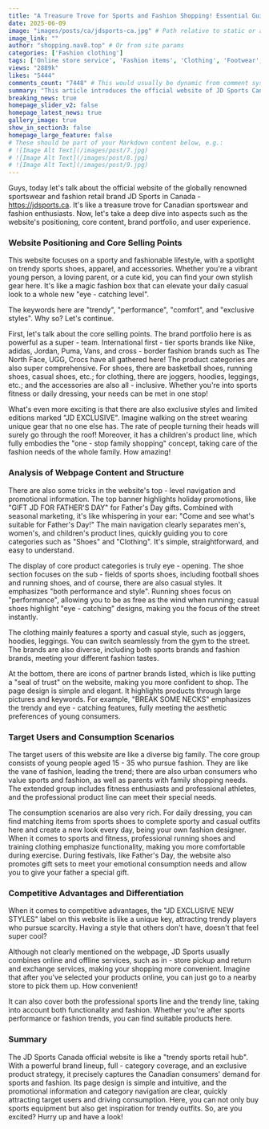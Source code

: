 ```yaml
---
title: "A Treasure Trove for Sports and Fashion Shopping! Essential Guide to JD Sports Canada's Official Website"
date: 2025-06-09
image: "images/posts/ca/jdsports-ca.jpg" # Path relative to static or assets
image_link: ""
author: "shopping.nav8.top" # Or from site params
categories: ['Fashion clothing']
tags: ['Online store service', 'Fashion items', 'Clothing', 'Footwear', 'Accessories', 'Sports apparel', 'Sportswear', "Children's clothing", "Children's products", 'Running shoes', "Men's footwear"]
views: "2889k"
likes: "5444"
comments_count: "7448" # This would usually be dynamic from comment system
summary: "This article introduces the official website of JD Sports Canada. It focuses on sports - fashion lifestyle, with a strong brand portfolio and a full range of product categories, including exclusive styles. The website navigation is clear, and the product category display highlights performance and style. Its target users are diverse, and the consumption scenarios are rich. It has advantages such as rare styles and the combination of online and offline, which can meet the needs of both sports and fashion, and is definitely worth a visit. "
breaking_news: true   
homepage_slider_v2: false  
homepage_latest_news: true  
gallery_image: true  
show_in_section3: false
homepage_large_feature: false
# These should be part of your Markdown content below, e.g.:
# ![Image Alt Text](/images/post/7.jpg)
# ![Image Alt Text](/images/post/8.jpg)
# ![Image Alt Text](/images/post/9.jpg)
---
```


Guys, today let's talk about the official website of the globally renowned sportswear and fashion retail brand JD Sports in Canada - https://jdsports.ca. It's like a treasure trove for Canadian sportswear and fashion enthusiasts. Now, let's take a deep dive into aspects such as the website's positioning, core content, brand portfolio, and user experience.

### Website Positioning and Core Selling Points
This website focuses on a sporty and fashionable lifestyle, with a spotlight on trendy sports shoes, apparel, and accessories. Whether you're a vibrant young person, a loving parent, or a cute kid, you can find your own stylish gear here. It's like a magic fashion box that can elevate your daily casual look to a whole new "eye - catching level".

The keywords here are "trendy", "performance", "comfort", and "exclusive styles". Why so? Let's continue.

First, let's talk about the core selling points. The brand portfolio here is as powerful as a super - team. International first - tier sports brands like Nike, adidas, Jordan, Puma, Vans, and cross - border fashion brands such as The North Face, UGG, Crocs have all gathered here! The product categories are also super comprehensive. For shoes, there are basketball shoes, running shoes, casual shoes, etc.; for clothing, there are joggers, hoodies, leggings, etc.; and the accessories are also all - inclusive. Whether you're into sports fitness or daily dressing, your needs can be met in one stop!

What's even more exciting is that there are also exclusive styles and limited editions marked "JD EXCLUSIVE". Imagine walking on the street wearing unique gear that no one else has. The rate of people turning their heads will surely go through the roof! Moreover, it has a children's product line, which fully embodies the "one - stop family shopping" concept, taking care of the fashion needs of the whole family. How amazing!

### Analysis of Webpage Content and Structure
There are also some tricks in the website's top - level navigation and promotional information. The top banner highlights holiday promotions, like "GIFT JD FOR FATHER'S DAY" for Father's Day gifts. Combined with seasonal marketing, it's like whispering in your ear: "Come and see what's suitable for Father's Day!" The main navigation clearly separates men's, women's, and children's product lines, quickly guiding you to core categories such as "Shoes" and "Clothing". It's simple, straightforward, and easy to understand.

The display of core product categories is truly eye - opening. The shoe section focuses on the sub - fields of sports shoes, including football shoes and running shoes, and of course, there are also casual styles. It emphasizes "both performance and style". Running shoes focus on "performance", allowing you to be as free as the wind when running; casual shoes highlight "eye - catching" designs, making you the focus of the street instantly.

The clothing mainly features a sporty and casual style, such as joggers, hoodies, leggings. You can switch seamlessly from the gym to the street. The brands are also diverse, including both sports brands and fashion brands, meeting your different fashion tastes.

At the bottom, there are icons of partner brands listed, which is like putting a "seal of trust" on the website, making you more confident to shop. The page design is simple and elegant. It highlights products through large pictures and keywords. For example, "BREAK SOME NECKS" emphasizes the trendy and eye - catching features, fully meeting the aesthetic preferences of young consumers.

### Target Users and Consumption Scenarios
The target users of this website are like a diverse big family. The core group consists of young people aged 15 - 35 who pursue fashion. They are like the vane of fashion, leading the trend; there are also urban consumers who value sports and fashion, as well as parents with family shopping needs. The extended group includes fitness enthusiasts and professional athletes, and the professional product line can meet their special needs.

The consumption scenarios are also very rich. For daily dressing, you can find matching items from sports shoes to complete sporty and casual outfits here and create a new look every day, being your own fashion designer. When it comes to sports and fitness, professional running shoes and training clothing emphasize functionality, making you more comfortable during exercise. During festivals, like Father's Day, the website also promotes gift sets to meet your emotional consumption needs and allow you to give your father a special gift.

### Competitive Advantages and Differentiation
When it comes to competitive advantages, the "JD EXCLUSIVE NEW STYLES" label on this website is like a unique key, attracting trendy players who pursue scarcity. Having a style that others don't have, doesn't that feel super cool?

Although not clearly mentioned on the webpage, JD Sports usually combines online and offline services, such as in - store pickup and return and exchange services, making your shopping more convenient. Imagine that after you've selected your products online, you can just go to a nearby store to pick them up. How convenient!

It can also cover both the professional sports line and the trendy line, taking into account both functionality and fashion. Whether you're after sports performance or fashion trends, you can find suitable products here.

### Summary
The JD Sports Canada official website is like a "trendy sports retail hub". With a powerful brand lineup, full - category coverage, and an exclusive product strategy, it precisely captures the Canadian consumers' demand for sports and fashion. Its page design is simple and intuitive, and the promotional information and category navigation are clear, quickly attracting target users and driving consumption. Here, you can not only buy sports equipment but also get inspiration for trendy outfits. So, are you excited? Hurry up and have a look! 
